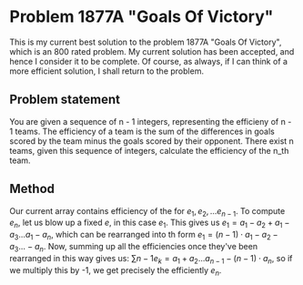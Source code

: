# Problem 1877A "Goals Of Victory"
This is my current best solution to the problem 1877A "Goals Of Victory", which is an 800 rated problem. My current solution has been accepted, and hence I consider it to be complete. Of course, as always, if I can think of a more efficient solution, I shall return to the problem. 

## Problem statement
You are given a sequence of n - 1 integers, representing the efficieny of n - 1 teams. The efficiency of a team is the sum of the differences in goals scored by the team minus the goals scored by their opponent. There exist n teams, given this sequence of integers, calculate the efficiency of the n_th team.

## Method
Our current array contains efficiency of the for $e_1, e_2,...e_{n-1}$. To compute $e_n$, let us blow up a fixed $e$, in this case $e_1$. This gives us $e_1 = a_1 - a_2 + a_1 - a_3 ... a_1 - a_n$, which can be rearranged into th form $e_1 = (n - 1) \cdot a_1 - a_2 - a_3 ... - a_n$. Now, summing up all the efficiencies once they've been rearranged in this way gives us: $\sum{n-1}e_k = a_1 + a_2 ... a_{n - 1} - (n - 1) \cdot a_n$, so if we multiply this by -1, we get precisely the efficiently $e_n$.